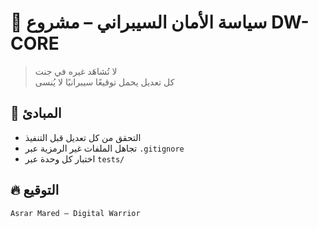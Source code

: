 # 🔐 سياسة الأمان السيبراني – مشروع DW-CORE

> لا تُشاهَد غيره في جنت  
> كل تعديل يحمل توقيعًا سيبرانيًا لا يُنسى

## 🧠 المبادئ
- التحقق من كل تعديل قبل التنفيذ
- تجاهل الملفات غير الرمزية عبر `.gitignore`
- اختبار كل وحدة عبر `tests/`

## 🔥 التوقيع
`Asrar Mared – Digital Warrior`
